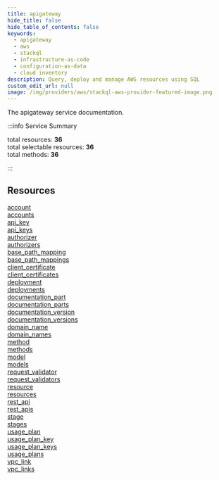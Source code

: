 ```yaml
---
title: apigateway
hide_title: false
hide_table_of_contents: false
keywords:
  - apigateway
  - aws
  - stackql
  - infrastructure-as-code
  - configuration-as-data
  - cloud inventory
description: Query, deploy and manage AWS resources using SQL
custom_edit_url: null
image: /img/providers/aws/stackql-aws-provider-featured-image.png
---
```


The apigateway service documentation.

:::info Service Summary

<div class="row">
<div class="providerDocColumn">
<span>total resources:&nbsp;<b>36</b></span><br />
<span>total selectable resources:&nbsp;<b>36</b></span><br />
<span>total methods:&nbsp;<b>36</b></span><br />
</div>
</div>

:::

## Resources
<div class="row">
<div class="providerDocColumn">
<a href="/providers/aws/apigateway/account/">account</a><br />
<a href="/providers/aws/apigateway/accounts/">accounts</a><br />
<a href="/providers/aws/apigateway/api_key/">api_key</a><br />
<a href="/providers/aws/apigateway/api_keys/">api_keys</a><br />
<a href="/providers/aws/apigateway/authorizer/">authorizer</a><br />
<a href="/providers/aws/apigateway/authorizers/">authorizers</a><br />
<a href="/providers/aws/apigateway/base_path_mapping/">base_path_mapping</a><br />
<a href="/providers/aws/apigateway/base_path_mappings/">base_path_mappings</a><br />
<a href="/providers/aws/apigateway/client_certificate/">client_certificate</a><br />
<a href="/providers/aws/apigateway/client_certificates/">client_certificates</a><br />
<a href="/providers/aws/apigateway/deployment/">deployment</a><br />
<a href="/providers/aws/apigateway/deployments/">deployments</a><br />
<a href="/providers/aws/apigateway/documentation_part/">documentation_part</a><br />
<a href="/providers/aws/apigateway/documentation_parts/">documentation_parts</a><br />
<a href="/providers/aws/apigateway/documentation_version/">documentation_version</a><br />
<a href="/providers/aws/apigateway/documentation_versions/">documentation_versions</a><br />
<a href="/providers/aws/apigateway/domain_name/">domain_name</a><br />
<a href="/providers/aws/apigateway/domain_names/">domain_names</a>
</div>
<div class="providerDocColumn">
<a href="/providers/aws/apigateway/method/">method</a><br />
<a href="/providers/aws/apigateway/methods/">methods</a><br />
<a href="/providers/aws/apigateway/model/">model</a><br />
<a href="/providers/aws/apigateway/models/">models</a><br />
<a href="/providers/aws/apigateway/request_validator/">request_validator</a><br />
<a href="/providers/aws/apigateway/request_validators/">request_validators</a><br />
<a href="/providers/aws/apigateway/resource/">resource</a><br />
<a href="/providers/aws/apigateway/resources/">resources</a><br />
<a href="/providers/aws/apigateway/rest_api/">rest_api</a><br />
<a href="/providers/aws/apigateway/rest_apis/">rest_apis</a><br />
<a href="/providers/aws/apigateway/stage/">stage</a><br />
<a href="/providers/aws/apigateway/stages/">stages</a><br />
<a href="/providers/aws/apigateway/usage_plan/">usage_plan</a><br />
<a href="/providers/aws/apigateway/usage_plan_key/">usage_plan_key</a><br />
<a href="/providers/aws/apigateway/usage_plan_keys/">usage_plan_keys</a><br />
<a href="/providers/aws/apigateway/usage_plans/">usage_plans</a><br />
<a href="/providers/aws/apigateway/vpc_link/">vpc_link</a><br />
<a href="/providers/aws/apigateway/vpc_links/">vpc_links</a>
</div>
</div>